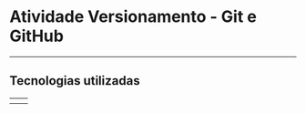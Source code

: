 <h1>Atividade Versionamento - Git e GitHub</h1>
<hr>

<h2>Tecnologias utilizadas</h2>
<table>
    <th><img="encurtador.com.br/dzM48" width="100px" heigth="100px"></th>
    <th><img="encurtador.com.br/rtCY9" width="100px" heigth="100px"></th>
</table>